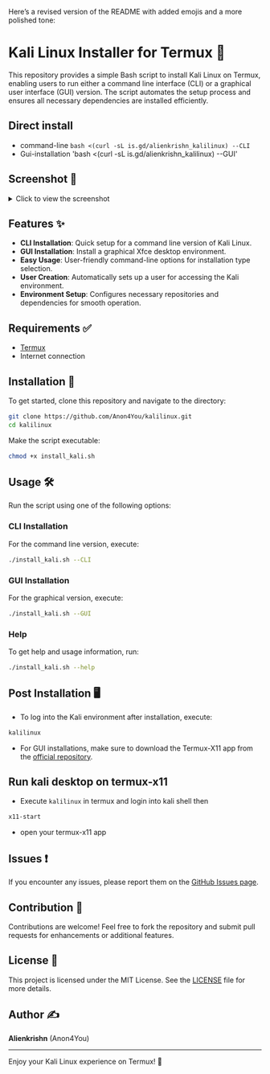 Here’s a revised version of the README with added emojis and a more polished tone:

# Kali Linux Installer for Termux 🐧

This repository provides a simple Bash script to install Kali Linux on Termux, enabling users to run either a command line interface (CLI) or a graphical user interface (GUI) version. The script automates the setup process and ensures all necessary dependencies are installed efficiently. 

## Direct install
- command-line `bash <(curl -sL is.gd/alienkrishn_kalilinux) --CLI`
- Gui-installation 'bash <(curl -sL is.gd/alienkrishn_kalilinux) --GUI'

## Screenshot 📸

<details>
<summary>Click to view the screenshot</summary>

<p align="center">
  <img src="assets/screenshot.jpg" alt="Kali Linux on Termux">
</p>

</details>

## Features ✨

- **CLI Installation**: Quick setup for a command line version of Kali Linux.
- **GUI Installation**: Install a graphical Xfce desktop environment.
- **Easy Usage**: User-friendly command-line options for installation type selection.
- **User Creation**: Automatically sets up a user for accessing the Kali environment.
- **Environment Setup**: Configures necessary repositories and dependencies for smooth operation.

## Requirements ✅

- [Termux](https://termux.com/)
- Internet connection

## Installation 🚀

To get started, clone this repository and navigate to the directory:

```bash
git clone https://github.com/Anon4You/kalilinux.git
cd kalilinux
```

Make the script executable:

```bash
chmod +x install_kali.sh
```

## Usage 🛠️

Run the script using one of the following options:

### CLI Installation

For the command line version, execute:

```bash
./install_kali.sh --CLI
```

### GUI Installation

For the graphical version, execute:

```bash
./install_kali.sh --GUI
```

### Help

To get help and usage information, run:

```bash
./install_kali.sh --help
```

## Post Installation 🖥️

- To log into the Kali environment after installation, execute:

```bash
kalilinux
```

- For GUI installations, make sure to download the Termux-X11 app from the [official repository](https://github.com/termux/termux-x11/releases/tag/nightly).

## Run kali desktop on termux-x11

- Execute `kalilinux` in termux and login into kali shell then
```bash
x11-start
```
- open your termux-x11 app 

## Issues ❗

If you encounter any issues, please report them on the [GitHub Issues page](https://github.com/Anon4You/kalilinux/issues/new).

## Contribution 🤝

Contributions are welcome! Feel free to fork the repository and submit pull requests for enhancements or additional features.

## License 📜

This project is licensed under the MIT License. See the [LICENSE](LICENSE) file for more details.

## Author ✍️

**Alienkrishn** (Anon4You)

---

Enjoy your Kali Linux experience on Termux! 🌟
